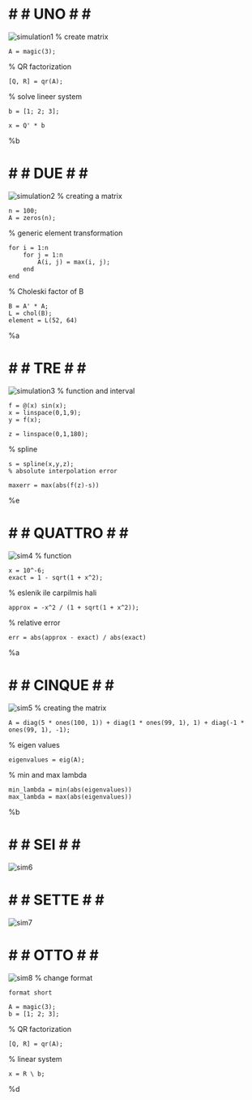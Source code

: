 # # # UNO # # #
![simulation1](https://github.com/space-hippie0/matlab/assets/118982314/e5c2a254-372e-4a2f-a996-65e7ba04ce95)
% create matrix
```
A = magic(3);
```
% QR factorization
```
[Q, R] = qr(A);
```

% solve lineer system
```
b = [1; 2; 3];

x = Q' * b
```
%b




# # # DUE # # #
![simulation2](https://github.com/space-hippie0/matlab/assets/118982314/5a832037-4719-4a59-a0ec-5a82f4f96a22)
% creating a matrix
```
n = 100;
A = zeros(n);
```
% generic element transformation
```
for i = 1:n
    for j = 1:n
        A(i, j) = max(i, j);
    end
end
```
% Choleski factor of B
```
B = A' * A;
L = chol(B);
element = L(52, 64)
```
%a



# # # TRE # # #
![simulation3](https://github.com/space-hippie0/matlab/assets/118982314/f210be82-cef6-40ed-87bc-2e41b21bae35)
% function and interval
```
f = @(x) sin(x);
x = linspace(0,1,9);
y = f(x);
```
```
z = linspace(0,1,180);
```
% spline 
```
s = spline(x,y,z);
% absolute interpolation error
```
```
maxerr = max(abs(f(z)-s))
```
%e








# # # QUATTRO # # #
![sim4](https://github.com/space-hippie0/matlab/assets/118982314/5da81156-d540-491c-af7b-6b7fc48d8f78)
% function
```
x = 10^-6;
exact = 1 - sqrt(1 + x^2);
```
% eslenik ile carpilmis hali
```
approx = -x^2 / (1 + sqrt(1 + x^2));
```
% relative error
```
err = abs(approx - exact) / abs(exact)
```
%a


# # # CINQUE # # #
![sim5](https://github.com/space-hippie0/matlab/assets/118982314/a43d8b97-6b69-4109-b549-52e75ce5c206)
% creating the matrix
```
A = diag(5 * ones(100, 1)) + diag(1 * ones(99, 1), 1) + diag(-1 * ones(99, 1), -1);
```
% eigen values
```
eigenvalues = eig(A);
```
% min and max lambda
```
min_lambda = min(abs(eigenvalues))
max_lambda = max(abs(eigenvalues))
```
%b

# # # SEI # # #
![sim6](https://github.com/space-hippie0/matlab/assets/118982314/2bcf18db-19aa-4526-b50a-9c37aedf17b5)

# # # SETTE # # #
![sim7](https://github.com/space-hippie0/matlab/assets/118982314/e7037d77-228c-4863-b983-63fee6791bde)

# # # OTTO # # #
![sim8](https://github.com/space-hippie0/matlab/assets/118982314/f2c39e11-a7c6-41b9-b687-1d0d97083c72)
% change format
```
format short
```
```
A = magic(3);
b = [1; 2; 3];
```
% QR factorization
```
[Q, R] = qr(A);  
```
% linear system
```
x = R \ b; 
```
%d
